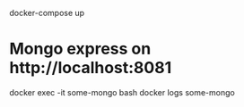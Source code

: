 docker-compose  up
# Mongo express on http://localhost:8081
docker exec -it some-mongo bash
docker logs some-mongo